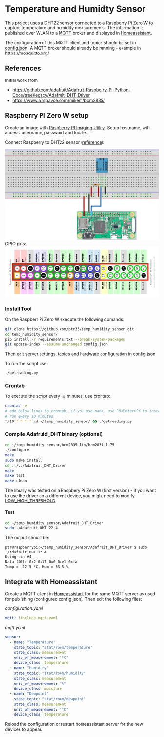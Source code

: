 # Temperature and Humidty Sensor
This project uses a DHT22 sensor connected to a Raspberry Pi Zero W to capture temperature and humidity measurements. The information is published over WLAN to a [MQTT](https://mqtt.org/) broker and displayed in [Homeassistant](https://www.home-assistant.io/).

The configuration of this MQTT client and topics should be set in [config.json](https://github.com/ptr33/temp_humidity_sensor/blob/main/config.json). A MQTT broker should already be running - example in https://mosquitto.org/


## References

Initial work from
- https://github.com/adafruit/Adafruit-Raspberry-Pi-Python-Code/tree/legacy/Adafruit_DHT_Driver
- https://www.airspayce.com/mikem/bcm2835/


## Raspberry PI Zero W setup

Create an image with [Raspberry PI Imaging Utility](https://www.raspberrypi.com/news/raspberry-pi-imager-imaging-utility/).
Setup hostname, wifi access, username, password and locale.

Connect Raspberry to DHT22 sensor ([reference](https://github.com/FranzTscharf/Python-DHT22-Temperature-Humidity-Sensor-Raspberry-Pi)):

![alt text](img/dht22_connection.png)
GPIO pins:
![alt text](img/raspberry_connector.png)


### Install Tool

On the Raspberr Pi Zero W execute the following comands:
```bash
git clone https://github.com/ptr33/temp_humidity_sensor.git
cd temp_humidity_sensor/
pip install -r requirements.txt --break-system-packages
git update-index --assume-unchanged config.json
```

Then edit server settings, topics and hardware configuration in [config.json](https://github.com/ptr33/temp_humidity_sensor/blob/main/config.json)

To run the script use:
```bash
./getreading.py
```

### Crontab

To execute the script every 10 minutes, use crontab:
```bash
crontab -e
# add below lines to crontab, if you use nano, use ^O<Enter>^X to install
# run every 10 minutes
*/10 * * * * cd ~/temp_humidity_sensor/ && ./getreading.py
```


### Compile Adafruid_DHT binary (optional) 

```bash
cd ~/temp_humidity_sensor/bcm2835_lib/bcm2835-1.75
./configure
make
sudo make install
cd ../../Adafruit_DHT_Driver
make
make test
make clean
```
The library was tested on a Raspbery Pi Zero W (first version) -
if you want to use the driver on a different device, you might need to modify [LOW_HIGH_THRESHOLD](https://github.com/ptr33/temp_humidity_sensor/blob/dev/Adafruit_DHT_Driver/Adafruit_DHT.c#L31)


#### Test

```bash
cd ~/temp_humidity_sensor/Adafruit_DHT_Driver
sudo ./Adafruit_DHT 22 4
```
The output should be:
```
ptr@raspberrypi:~/temp_humidity_sensor/Adafruit_DHT_Driver $ sudo ./Adafruit_DHT 22 4
Using pin #4
Data (40): 0x2 0x17 0x0 0xe1 0xfa
Temp =  22.5 *C, Hum = 53.5 %
```


## Integrate with Homeassistant

Create a MQTT client in [Homeassistant](https://www.home-assistant.io/) for the same MQTT server as used for publishing (configured config.json). Then edit the following files:

*configuration.yaml*
```yaml
mqtt: !include mqtt.yaml
```

*mqtt.yaml*
```yaml
sensor:
  - name: "Temperature"
    state_topic: "stat/room/temperature"
    state_class: measurement
    unit_of_measurement: "°C"
    device_class: temperature
  - name: "Humidity"
    state_topic: "stat/room/humidity"
    state_class: measurement
    unit_of_measurement: "%"
    device_class: moisture
  - name: "Dewpoint"
    state_topic: "stat/room/dewpoint"
    state_class: measurement
    unit_of_measurement: "°C"
    device_class: temperature
```

Reload the configuration or restart homeassistant server for the new devices to appear.
